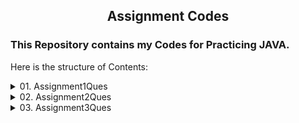 <h2> <p align="center">   Assignment Codes </p> </h2>


### This Repository contains my Codes for Practicing JAVA.

Here is the structure of Contents:

<details>
    <summary>01. Assignment1Ques</summary>


    Q1_leap_year.   
    Q2_Sum_2_numbers.   
    Q3_Multiplication_Table. 	
    Q4_LCM_and_HCF.   
    Q5_Sum_till_Input_x.   
    Questions.txt

    Total Questions till now: 5 

</details>

<details>
    <summary>02. Assignment2Ques</summary>

    Q1_Even_or_Odd. 	 
    Q2_Greeting.   
    Q3_Simple_interest. 
    Q4_SimpleCalc_if_else. 
    Q5_Largest_of_two_no.    
    Q6_$_to_Inr. 
    Q7_Fibonacci_Series_to_n. 
	Q8_Palindrome_string. 
    Q9_Armstrong_no_between_2_3digit_no. 
	Q10_primeNo. 
	
    Questions.txt

    Total Questions till now: 15 
  

</details>

<details>
    <summary>03. Assignment3Ques</summary>

    Q1_Area_Of_Circle	 
    Q2_Area_of_Triangle   
    Q3_Area_of_Rectangle 
    Q4_Area_of_Isosceles_triangle
    Q5_Area_Of_Parallelogram   
    Q6_Area_of_Rhombus
    Q7_Area_Of_Equilateral_Triangle
	Q8_Perimeter_Of_Circle
    Q9_Perimeter_Of_Equilateral_Triangle
	Q10_Perimeter_Of_Parallelogram
    Q11_Perimeter_Of_Ractangle
    Q12_Perimeter_Of_Square
	
    Questions.txt

    Total Questions till now: 27 
  

</details>